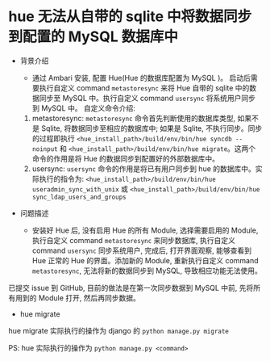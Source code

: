 # hue 无法从自带的 sqlite 中将数据同步到配置的 MySQL 数据库中

- 背景介绍

    - 通过 Ambari 安装, 配置 Hue(Hue 的数据库配置为 MySQL )。 启动后需要执行自定义 command ```metastoresync``` 来将 Hue 自带的 sqlite 中的数据同步至 MySQL 中。执行自定义 command ```usersync``` 将系统用户同步到 MySQL 中。
    自定义命令介绍: 
    1. metastoresync: ```metastoresync``` 命令首先判断使用的数据库类型, 如果不是 Sqlite, 将数据同步至相应的数据库中; 如果是 Sqlite, 不执行同步。同步的过程即执行 ```<hue_install_path>/build/env/bin/hue syncdb --noinput``` 和 ```<hue_install_path>/build/env/bin/hue migrate```。这两个命令的作用是将 Hue 的数据同步到配置好的外部数据库中。
    2. usersync: ```usersync``` 命令的作用是将已有用户同步到 hue 的数据库中。实际执行的指令为: ```<hue_install_path>/build/env/bin/hue useradmin_sync_with_unix``` 或 ```<hue_install_path>/build/env/bin/hue sync_ldap_users_and_groups```  

- 问题描述  

    - 安装好 Hue 后, 没有启用 Hue 的所有 Module, 选择需要启用的 Module, 执行自定义 command ```metastoresync``` 来同步数据库, 执行自定义 command ```usersync``` 同步系统用户, 完成后, 打开界面观察, 能够查看到 Hue 正常的 Hue 的界面。添加新的 Module, 重新执行自定义 command ```metastoresync```, 无法将新的数据同步到 MySQL, 导致相应功能无法使用。

已提交 issue 到 GitHub, 目前的做法是在第一次同步数据到 MySQL 中前, 先将所有用到的 Module 打开, 然后再同步数据。

- hue migrate

hue migrate 实际执行的操作为 django 的 ```python manage.py migrate```

PS: hue <command> 实际执行的操作为 ```python manage.py <command>```

